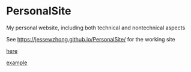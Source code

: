 # PersonalSite
My personal website, including both technical and nontechnical aspects

See https://jessewzhong.github.io/PersonalSite/ for the working site

<a href="https://jessewzhong.github.io/PersonalSite/" target="_blank">here</a>

<a href="http://example.com/" target="_blank">example</a>
